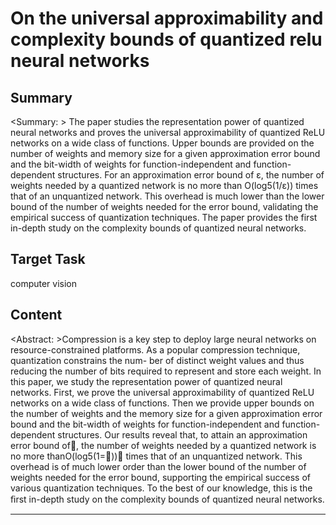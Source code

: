 # On the universal approximability and complexity bounds of quantized relu neural networks

## Summary

<Summary: > The paper studies the representation power of quantized neural networks and proves the universal approximability of quantized ReLU networks on a wide class of functions. Upper bounds are provided on the number of weights and memory size for a given approximation error bound and the bit-width of weights for function-independent and function-dependent structures. For an approximation error bound of ε, the number of weights needed by a quantized network is no more than O(log5(1/ε)) times that of an unquantized network. This overhead is much lower than the lower bound of the number of weights needed for the error bound, validating the empirical success of quantization techniques. The paper provides the first in-depth study on the complexity bounds of quantized neural networks.


## Target Task

computer vision

## Content

<Abstract: >Compression is a key step to deploy large neural networks on resource-constrained
platforms. As a popular compression technique, quantization constrains the num-
ber of distinct weight values and thus reducing the number of bits required to
represent and store each weight. In this paper, we study the representation power
of quantized neural networks. First, we prove the universal approximability of
quantized ReLU networks on a wide class of functions. Then we provide upper
bounds on the number of weights and the memory size for a given approximation
error bound and the bit-width of weights for function-independent and function-
dependent structures. Our results reveal that, to attain an approximation error
bound of, the number of weights needed by a quantized network is no more
thanO(log5(1=)) times that of an unquantized network. This overhead is of
much lower order than the lower bound of the number of weights needed for the
error bound, supporting the empirical success of various quantization techniques.
To the best of our knowledge, this is the ﬁrst in-depth study on the complexity
bounds of quantized neural networks.



---

